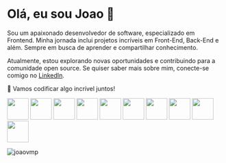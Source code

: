 # Olá, eu sou Joao 👋

<p>Sou um apaixonado desenvolvedor de software, especializado em Frontend. Minha jornada inclui projetos incríveis em Front-End, Back-End e além. Sempre em busca de aprender e compartilhar conhecimento.</p>

<p>Atualmente, estou explorando novas oportunidades e contribuindo para a comunidade open source. Se quiser saber mais sobre mim, conecte-se comigo no <a href="https://www.linkedin.com/in/joaovictormp" target="_blank">LinkedIn</a>.</p>

<p>🚀 Vamos codificar algo incrível juntos!</p>

<p>
 
 <img height="50" width="50" src="https://cdn.jsdelivr.net/gh/devicons/devicon/icons/typescript/typescript-original.svg" />
 <img height="50" width="50" src="https://cdn.jsdelivr.net/gh/devicons/devicon/icons/javascript/javascript-original.svg" />
 <img height="50" width="50" src="https://cdn.jsdelivr.net/gh/devicons/devicon/icons/ionic/ionic-original.svg" />
 <img height="50" width="50" src="https://cdn.jsdelivr.net/gh/devicons/devicon/icons/angularjs/angularjs-original.svg" />
 <img height="50" width="50" src="https://cdn.jsdelivr.net/gh/devicons/devicon/icons/firebase/firebase-plain-wordmark.svg" />
 <img height="50" width="50" src="https://cdn.jsdelivr.net/gh/devicons/devicon/icons/html5/html5-original.svg" />
 <img height="50" width="50" src="https://cdn.jsdelivr.net/gh/devicons/devicon/icons/css3/css3-original.svg" />
 <img height="50" width="50" src="https://cdn.jsdelivr.net/gh/devicons/devicon/icons/nodejs/nodejs-plain-wordmark.svg" />
 <img height="50" width="50" src="https://cdn.jsdelivr.net/gh/devicons/devicon/icons/react/react-original-wordmark.svg" />
 <img height="50" width="50" src="https://cdn.jsdelivr.net/gh/devicons/devicon@latest/icons/nestjs/nestjs-original-wordmark.svg" />






</p>



<p><img align="center" src="https://github-readme-stats.vercel.app/api/top-langs?username=joaovmp&show_icons=true&locale=en&layout=compact" alt="joaovmp" /></p>



<!--<p><img align="center" src="https://github-readme-stats.vercel.app/api?username=joaovmp&show_icons=true&locale=en" alt="joaovmp" /></p>-->


<h2>&nbsp</h2>


<!-- STREAKS SCORE  <p><img align="center" src="https://github-readme-streak-stats.herokuapp.com/?user=joaovmp&" alt="joaovmp" /></p>
<!--
**joaovmp/joaovmp** is a ✨ _special_ ✨ repository because its `README.md` (this file) appears on your GitHub profile.

Here are some ideas to get you started:

- 🔭 I’m currently working on ...
- 🌱 I’m currently learning ...
- 👯 I’m looking to collaborate on ...
- 🤔 I’m looking for help with ...
- 💬 Ask me about ...
- 📫 How to reach me: ...
- 😄 Pronouns: ...
- ⚡ Fun fact: ...
-->
